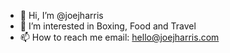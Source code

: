 - 👋 Hi, I’m @joejharris
- 👀 I’m interested in Boxing, Food and Travel
- 📫 How to reach me email: hello@joejharris.com

<!---
joejharris/joejharris is a ✨ special ✨ repository because its `README.md` (this file) appears on your GitHub profile.
You can click the Preview link to take a look at your changes.
--->
